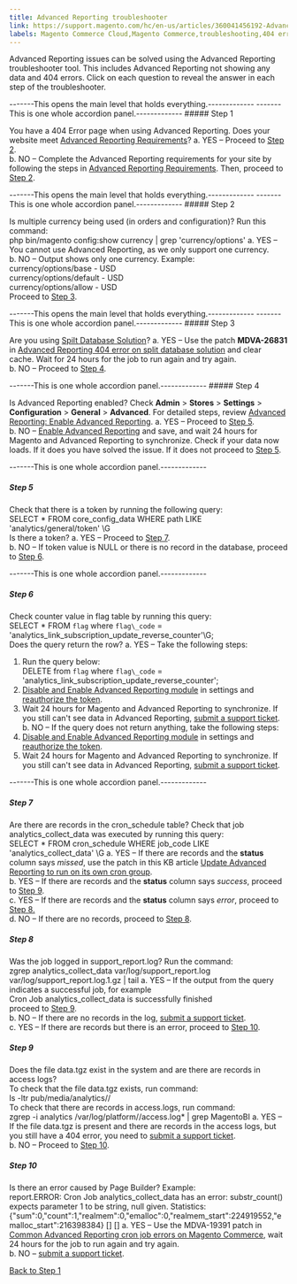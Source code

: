 ```yaml
---
title: Advanced Reporting troubleshooter
link: https://support.magento.com/hc/en-us/articles/360041456192-Advanced-Reporting-troubleshooter
labels: Magento Commerce Cloud,Magento Commerce,troubleshooting,404 error,Advanced Reporting,2.3.x,2.4
---
```


Advanced Reporting issues can be solved using the Advanced Reporting troubleshooter tool. This includes Advanced Reporting not showing any data and 404 errors. Click on each question to reveal the answer in each step of the troubleshooter. 

 -------This opens the main level that holds everything.-------------  -------This is one whole accordion panel.-------------  ##### Step 1

 You have a 404 Error page when using Advanced Reporting. Does your website meet [Advanced Reporting Requirements](https://docs.magento.com/user-guide/reports/advanced-reporting.html#requirements)? a. YES – Proceed to [Step 2](#zd-accordion-2).  
 b. NO – Complete the Advanced Reporting requirements for your site by following the steps in [Advanced Reporting Requirements](https://docs.magento.com/user-guide/reports/advanced-reporting.html#requirements). Then, proceed to [Step 2](#zd-accordion-2).

  -------This opens the main level that holds everything.-------------  -------This is one whole accordion panel.-------------  ##### Step 2

 Is multiple currency being used (in orders and configuration)? Run this command:  
 php bin/magento config:show currency | grep 'currency/options'  a. YES – You cannot use Advanced Reporting, as we only support one currency.   
 b. NO – Output shows only one currency. Example:  
 currency/options/base - USD  
 currency/options/default - USD   
 currency/options/allow - USD  
 Proceed to [Step 3](#zd-accordion-3).

  -------This opens the main level that holds everything.-------------  -------This is one whole accordion panel.-------------  ##### Step 3

 Are you using [Spilt Database Solution](https://devdocs.magento.com/guides/v2.3/config-guide/multi-master/multi-master.html)? a. YES – Use the patch **MDVA-26831** in [Advanced Reporting 404 error on split database solution](https://support.magento.com/hc/en-us/articles/360044725072-Advanced-Reporting-404-error-on-split-database-solution) and clear cache. Wait for 24 hours for the job to run again and try again.  
 b. NO – Proceed to [Step 4](#zd-accordion-4).

  -------This is one whole accordion panel.-------------  ##### Step 4

 Is Advanced Reporting enabled? Check **Admin** > **Stores** > **Settings** > **Configuration** > **General** > **Advanced**. For detailed steps, review [Advanced Reporting: Enable Advanced Reporting](https://docs.magento.com/user-guide/reports/advanced-reporting.html#step-1-enable-advanced-reporting).  a. YES – Proceed to [Step 5](#zd-accordion-5).  
 b. NO – [Enable Advanced Reporting](https://docs.magento.com/user-guide/reports/advanced-reporting.html#step-1-enable-advanced-reporting) and save, and wait 24 hours for Magento and Advanced Reporting to synchronize. Check if your data now loads. If it does you have solved the issue. If it does not proceed to [Step 5](#zd-accordion-5).

  -------This is one whole accordion panel.-------------

  ##### Step 5

 Check that there is a token by running the following query:   
 SELECT * FROM core\_config\_data WHERE path LIKE 'analytics/general/token' \G  
Is there a token? a. YES – Proceed to [Step 7](#zd-accordion-7).   
 b. NO – If token value is NULL or there is no record in the database, proceed to [Step 6](#zd-accordion-6).

  -------This is one whole accordion panel.-------------

  ##### Step 6

 Check counter value in flag table by running this query:  
  SELECT * FROM `flag` where `flag\_code` = 'analytics\_link\_subscription\_update\_reverse\_counter'\G;  
 Does the query return the row? a. YES – Take the following steps:  
 1. Run the query below:  
 DELETE from `flag` where `flag\_code` = 'analytics\_link\_subscription\_update\_reverse\_counter';  
 2. [Disable and Enable Advanced Reporting module](https://docs.magento.com/user-guide/reports/advanced-reporting.html#step-1-enable-advanced-reporting) in settings and [reauthorize the token](https://docs.magento.com/user-guide/reports/advanced-reporting.html#verify-that-the-integration-is-active).  
 3. Wait 24 hours for Magento and Advanced Reporting to synchronize. If you still can't see data in Advanced Reporting, [submit a support ticket](https://support.magento.com/hc/en-us/articles/360019088251).   
 b. NO – If the query does not return anything, take the following steps:  
 1. [Disable and Enable Advanced Reporting module](https://docs.magento.com/user-guide/reports/advanced-reporting.html#step-1-enable-advanced-reporting) in settings and [reauthorize the token](https://docs.magento.com/user-guide/reports/advanced-reporting.html#verify-that-the-integration-is-active).  
 2. Wait 24 hours for Magento and Advanced Reporting to synchronize. If you still can't see data in Advanced Reporting, [submit a support ticket](https://support.magento.com/hc/en-us/articles/360019088251). 

  -------This is one whole accordion panel.-------------

  ##### Step 7

 Are there are records in the cron\_schedule table? Check that job analytics\_collect\_data was executed by running this query:  
 SELECT * FROM cron\_schedule WHERE job\_code LIKE 'analytics\_collect\_data' \G  a. YES – If there are records and the **status** column says *missed*, use the patch in this KB article [Update Advanced Reporting to run on its own cron group](https://support.magento.com/hc/en-us/articles/360037681092).   
 b. YES – If there are records and the **status** column says *success*, proceed to [Step 9](#zd-accordion-9).   
 c. YES – If there are records and the **status** column says *error*, proceed to [Step 8.](#zd-accordion-8)  
 d. NO – If there are no records, proceed to [Step 8](#zd-accordion-8). 

   ##### Step 8

 Was the job logged in support\_report.log? Run the command:   
 zgrep analytics\_collect\_data var/log/support\_report.log var/log/support\_report.log.1.gz | tail  a. YES – If the output from the query indicates a successful job, for example  
 Cron Job analytics\_collect\_data is successfully finished  
 proceed to [Step 9](#zd-accordion-9).   
 b. NO – If there are no records in the log, [submit a support ticket](https://support.magento.com/hc/en-us/articles/360019088251).  
 c. YES – If there are records but there is an error, proceed to [Step 10](#zd-accordion-10). 

   ##### Step 9

 Does the file data.tgz exist in the system and are there are records in access logs?  
 To check that the file data.tgz exists, run command:  
 ls -ltr pub/media/analytics/<there should be a directory with hash name>/  
 To check that there are records in access.logs, run command:  
 zgrep -i analytics /var/log/platform/<PATH to access log>/access.log* | grep MagentoBI  a. YES – If the file data.tgz is present and there are records in the access logs, but you still have a 404 error, you need to [submit a support ticket](https://support.magento.com/hc/en-us/articles/360019088251).  
 b. NO – Proceed to [Step 10](#zd-accordion-10). 

   ##### Step 10

 Is there an error caused by Page Builder? Example:  
 report.ERROR: Cron Job analytics\_collect\_data has an error: substr\_count() expects parameter 1 to be string, null given. Statistics: {"sum":0,"count":1,"realmem":0,"emalloc":0,"realmem\_start":224919552,"emalloc\_start":216398384} [] []  a. YES – Use the MDVA-19391 patch in [Common Advanced Reporting cron job errors on Magento Commerce](https://support.magento.com/hc/en-us/articles/360044350992), wait 24 hours for the job to run again and try again.   
 b. NO – [submit a support ticket](https://support.magento.com/hc/en-us/articles/360019088251).

  [Back to Step 1](#zd-accordion-1)

   